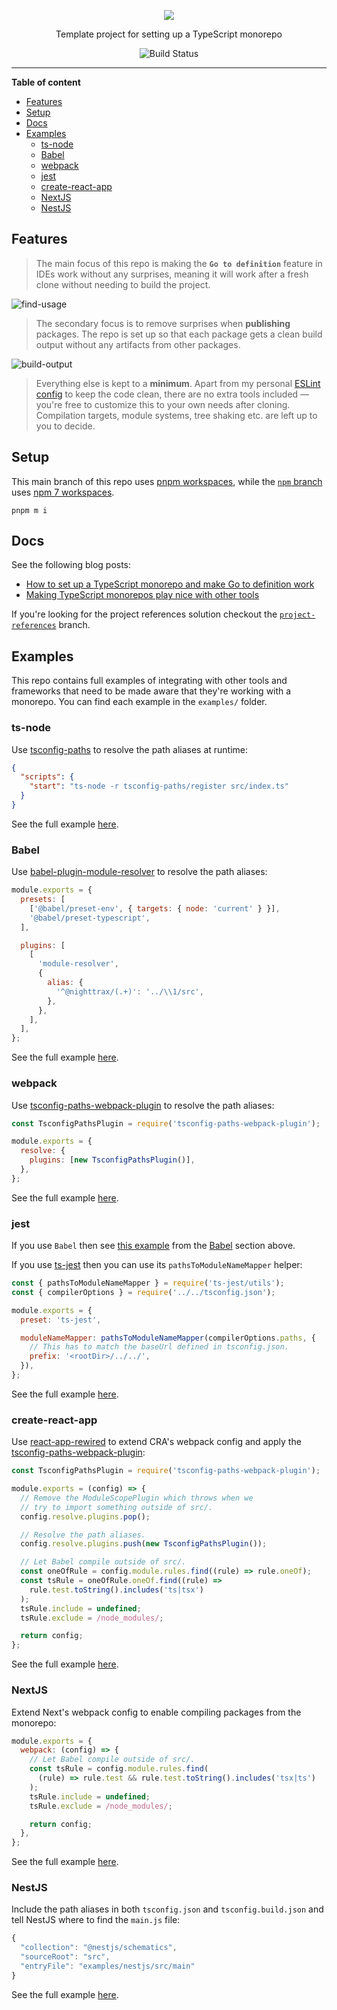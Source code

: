 <!--suppress HtmlDeprecatedAttribute -->
<div align="center">

![](media/monorepo.png)

Template project for setting up a TypeScript monorepo

![Build Status](https://github.com/NiGhTTraX/ts-monorepo/workflows/Tests/badge.svg)

</div>

---

<!-- START doctoc generated TOC please keep comment here to allow auto update -->
<!-- DON'T EDIT THIS SECTION, INSTEAD RE-RUN doctoc TO UPDATE -->

**Table of content**

- [Features](#features)
- [Setup](#setup)
- [Docs](#docs)
- [Examples](#examples)
  - [ts-node](#ts-node)
  - [Babel](#babel)
  - [webpack](#webpack)
  - [jest](#jest)
  - [create-react-app](#create-react-app)
  - [NextJS](#nextjs)
  - [NestJS](#nestjs)

<!-- END doctoc generated TOC please keep comment here to allow auto update -->

## Features

> The main focus of this repo is making the **`Go to definition`** feature in IDEs work without any surprises, meaning it will work after a fresh clone without needing to build the project.

![find-usage](./media/find-usage.gif)

> The secondary focus is to remove surprises when **publishing** packages. The repo is set up so that each package gets a clean build output without any artifacts from other packages.

![build-output](./media/build-output.png)

> Everything else is kept to a **minimum**. Apart from my personal [ESLint config](.eslintrc.js) to keep the code clean, there are no extra tools included — you're free to customize this to your own needs after cloning. Compilation targets, module systems, tree shaking etc. are left up to you to decide.

## Setup

This main branch of this repo uses [pnpm workspaces](https://pnpm.io/pnpm-workspace_yaml), while the [`npm` branch](https://github.com/NiGhTTraX/ts-monorepo/tree/npm) uses [npm 7 workspaces](https://docs.npmjs.com/cli/v7/using-npm/workspaces).

```
pnpm m i
```

## Docs

See the following blog posts:

- [How to set up a TypeScript monorepo and make Go to definition work](https://medium.com/@NiGhTTraX/how-to-set-up-a-typescript-monorepo-with-lerna-c6acda7d4559)
- [Making TypeScript monorepos play nice with other tools](https://medium.com/@NiGhTTraX/making-typescript-monorepos-play-nice-with-other-tools-a8d197fdc680)

If you're looking for the project references solution checkout the [`project-references`](https://github.com/NiGhTTraX/lerna-ts/tree/project-references) branch.

## Examples

This repo contains full examples of integrating with other tools and frameworks that need to be made aware that they're working with a monorepo. You can find each example in the `examples/` folder.

### ts-node

Use [tsconfig-paths](https://www.npmjs.com/package/tsconfig-paths) to resolve the path aliases at runtime:

```json
{
  "scripts": {
    "start": "ts-node -r tsconfig-paths/register src/index.ts"
  }
}
```

See the full example [here](examples/ts-node).

### Babel

Use [babel-plugin-module-resolver](https://www.npmjs.com/package/babel-plugin-module-resolver) to resolve the path aliases:

```js
module.exports = {
  presets: [
    ['@babel/preset-env', { targets: { node: 'current' } }],
    '@babel/preset-typescript',
  ],

  plugins: [
    [
      'module-resolver',
      {
        alias: {
          '^@nighttrax/(.+)': '../\\1/src',
        },
      },
    ],
  ],
};
```

See the full example [here](examples/jest-babel).

### webpack

Use [tsconfig-paths-webpack-plugin](https://www.npmjs.com/package/tsconfig-paths-webpack-plugin) to resolve the path aliases:

```js
const TsconfigPathsPlugin = require('tsconfig-paths-webpack-plugin');

module.exports = {
  resolve: {
    plugins: [new TsconfigPathsPlugin()],
  },
};
```

See the full example [here](examples/webpack).

### jest

If you use `Babel` then see [this example](examples/jest-babel) from the [Babel](#babel) section above.

If you use [ts-jest](https://github.com/kulshekhar/ts-jest) then you can use its `pathsToModuleNameMapper` helper:

```js
const { pathsToModuleNameMapper } = require('ts-jest/utils');
const { compilerOptions } = require('../../tsconfig.json');

module.exports = {
  preset: 'ts-jest',

  moduleNameMapper: pathsToModuleNameMapper(compilerOptions.paths, {
    // This has to match the baseUrl defined in tsconfig.json.
    prefix: '<rootDir>/../../',
  }),
};
```

See the full example [here](examples/jest-tsjest).

### create-react-app

Use [react-app-rewired](https://www.npmjs.com/package/react-app-rewired) to extend CRA's webpack config and apply the [tsconfig-paths-webpack-plugin](https://www.npmjs.com/package/tsconfig-paths-webpack-plugin):

```js
const TsconfigPathsPlugin = require('tsconfig-paths-webpack-plugin');

module.exports = (config) => {
  // Remove the ModuleScopePlugin which throws when we
  // try to import something outside of src/.
  config.resolve.plugins.pop();

  // Resolve the path aliases.
  config.resolve.plugins.push(new TsconfigPathsPlugin());

  // Let Babel compile outside of src/.
  const oneOfRule = config.module.rules.find((rule) => rule.oneOf);
  const tsRule = oneOfRule.oneOf.find((rule) =>
    rule.test.toString().includes('ts|tsx')
  );
  tsRule.include = undefined;
  tsRule.exclude = /node_modules/;

  return config;
};
```

See the full example [here](examples/cra).

### NextJS

Extend Next's webpack config to enable compiling packages from the monorepo:

```js
module.exports = {
  webpack: (config) => {
    // Let Babel compile outside of src/.
    const tsRule = config.module.rules.find(
      (rule) => rule.test && rule.test.toString().includes('tsx|ts')
    );
    tsRule.include = undefined;
    tsRule.exclude = /node_modules/;

    return config;
  },
};
```

See the full example [here](examples/nextjs).

### NestJS

Include the path aliases in both `tsconfig.json` and `tsconfig.build.json` and tell NestJS where to find the `main.js` file:

```js
{
  "collection": "@nestjs/schematics",
  "sourceRoot": "src",
  "entryFile": "examples/nestjs/src/main"
}
```

See the full example [here](examples/nestjs).
